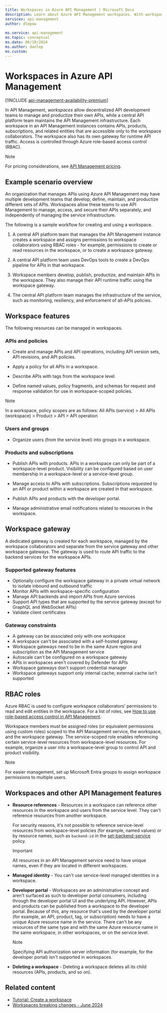 ```yaml
---
title: Workspaces in Azure API Management | Microsoft Docs
description: Learn about Azure API Management workspaces. With workspaces, decentralized API development teams manage and productize APIs in a common service infrastructure.
services: api-management
author: dlepow
 
ms.service: api-management
ms.topic: conceptual
ms.date: 06/10/2024
ms.author: danlep
ms.custom:
---
```


# Workspaces in Azure API Management

[!INCLUDE [api-management-availability-premium](../../includes/api-management-availability-premium.md)]

In API Management, *workspaces* allow decentralized API development teams to manage and productize their own APIs, while a central API platform team maintains the API Management infrastructure. Each workspace in an API Management instances contains APIs, products, subscriptions, and related entities that are accessible only to the workspace collaborators. The workspace also has its own gateway for runtime API traffic. Access is controlled through Azure role-based access control (RBAC). 

> [!NOTE]
> For pricing considerations, see [API Management pricing](https://azure.microsoft.com/pricing/details/api-management/).

## Example scenario overview

An organization that manages APIs using Azure API Management may have multiple development teams that develop, define, maintain, and productize different sets of APIs. Workspaces allow these teams to use API Management to manage, access, and secure their APIs separately, and independently of managing the service infrastructure.

The following is a sample workflow for creating and using a workspace.

1. A central API platform team that manages the API Management instance creates a workspace and assigns permissions to workspace collaborators using RBAC roles - for example, permissions to create or read resources in the workspace, or to create a workspace gateway.

1. A central API platform team uses DevOps tools to create a DevOps pipeline for APIs in that workspace. 

1. Workspace members develop, publish, productize, and maintain APIs in the workspace. They also manage their API runtime traffic using the workspace gateway.

1. The central API platform team manages the infrastructure of the service, such as monitoring, resiliency, and enforcement of all-APIs policies. 

## Workspace features

The following resources can be managed in workspaces.
 
### APIs and policies

* Create and manage APIs and API operations, including API version sets, API revisions, and API policies.

* Apply a policy for all APIs in a workspace. 

* Describe APIs with tags from the workspace level. 

* Define named values, policy fragments, and schemas for request and response validation for use in workspace-scoped policies. 

> [!NOTE]
> In a workspace, policy scopes are as follows:
> All APIs (service) > All APIs (workspace) > Product > API > API operation

### Users and groups

* Organize users (from the service level) into groups in a workspace. 

### Products and subscriptions

* Publish APIs with products. APIs in a workspace can only be part of a workspace-level product. Visibility can be configured based on user membership in a workspace-level or a service-level group. 

* Manage access to APIs with subscriptions. Subscriptions requested to an API or product within a workspace are created in that workspace. 

* Publish APIs and products with the developer portal. 

* Manage administrative email notifications related to resources in the workspace. 

## Workspace gateway

A dedicated gateway is created for each workspace, managed by the workspace collaborators and separate from the service gateway and other workspace gateways. The gateway is used to route API traffic to the backend services for the workspace APIs.

### Supported gateway features

* Optionally configure the workspace gateway in a private virtual network to isolate inbound and outbound traffic
* Monitor APIs with workspace-specific configuration
* Manage API backends and import APIs from Azure services 
* Support API types that are supported by the service gateway (except for GraphQL and WebSocket APIs)
* Validate client certificates 

### Gateway constraints

* A gateway can be associated only with one workspace
* A workspace can't be associated with a self-hosted gateway
* Workspace gateways need to be in the same Azure region and subscription as the API Management service
* Autoscale can't be configured on a workspace gateway
* APIs in workspaces aren't covered by Defender for APIs
* Workspace gateways don't support credential manager
* Workspace gateways support only internal cache; external cache isn't supported 

## RBAC roles 

Azure RBAC is used to configure workspace collaborators' permissions to read and edit entities in the workspace. For a list of roles, see [How to use role-based access control in API Management](api-management-role-based-access-control.md).

Workspace members must be assigned roles (or equivalent permissions using custom roles) scoped to the API Management service, the workspace, and the workspace gateway. The service-scoped role enables referencing certain service-level resources from workspace-level resources. For example, organize a user into a workspace-level group to control API and product visibility.  

> [!NOTE]
> For easier management, set up Microsoft Entra groups to assign workspace permissions to multiple users.
> 

## Workspaces and other API Management features
    
* **Resource references** - Resources in a workspace can reference other resources in the workspace and users from the service level. They can't reference resources from another workspace.

    For security reasons, it's not possible to reference service-level resources from workspace-level policies (for example, named values) or by resource names, such as `backend-id` in the [set-backend-service](set-backend-service-policy.md) policy. 

    > [!IMPORTANT]
    > All resources in an API Management service need to have unique names, even if they are located in different workspaces.
    > 

* **Managed identity** - You can't use service-level managed identities in a workspace. 

* **Developer portal** - Workspaces are an administrative concept and aren't surfaced as such to developer portal consumers, including through the developer portal UI and the underlying API. However, APIs and products can be published from a workspace to the developer portal. Because of this, any resource that's used by the developer portal (for example, an API, product, tag, or subscription) needs to have a unique Azure resource name in the service. There can't be any resources of the same type and with the same Azure resource name in the same workspace, in other workspaces, or on the service level.

    > [!NOTE]
    > Specifying API authorization server information (for example, for the developer portal) isn't supported in workspaces.
    >    

* **Deleting a workspace** - Deleting a workspace deletes all its child resources (APIs, products, and so on).
    

## Related content

* [Tutorial: Create a workspace](how-to-create-workspace.md)
* [Workspaces breaking changes - June 2024](breaking-changes/workspaces-breaking-changes-june-2024.md)
